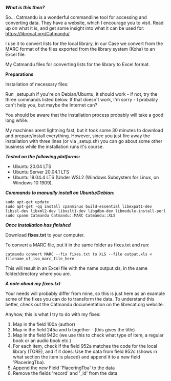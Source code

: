 
***What is this then?***

So... Catmandu is a wonderful commandline tool for accessing and converting data. 
They have a website, which I encourage you to visit. Read up on what it is, and get some insight into what it can be used for:
https://librecat.org/Catmandu/

I use it to convert lists for the local library, in our Case we convert from the MARC format of the files exported from the library system (Koha) to an Excel file.

My Catmandu files for converting lists for the library to Excel format.

**Preparations**

Installation of necessary files:

Run  _setup.sh if you're on Debian/Ubuntu, it should work - if not, try the three commands listed below. If that doesn't work, I'm sorry - I probably can't help you, but maybe the Internet can?

You should be aware that the installation process probably will take a good long while.

My machines arent lightning fast, but it took some 30 minutes to download and prepare/install everything. However, since you just fire away the installation with three lines (or via _setup.sh) you can go about some other business while the installation runs it's course.

***Tested on the following platforms:***

- Ubuntu 20.04 LTS
- Ubuntu Server 20.04.1 LTS
- Ubuntu 18.04.4 LTS (Under WSL2 (Windows Subsystem for Linux, on Windows 10 1909).

***Commands to manually install on Ubuntu/Debian:***
```
sudo apt-get update
sudo apt-get -qq install cpanminus build-essential libexpat1-dev libssl-dev libxml2-dev libxslt1-dev libgdbm-dev libmodule-install-perl
sudo cpanm Catmandu Catmandu::MARC Catmandu::XLS
```

***Once installation has finished***

Download **fixes.txt** to your computer.

To convert a MARC file, put it in the same folder as fixes.txt and run:
```
catmandu convert MARC --fix fixes.txt to XLS --file output.xls < filename_of_iso_marc_file_here
```

This will result in an Excel file with the name output.xls, in the same folder/directory where you are.

***A note about my fixes.txt***

Your needs will probably differ from mine, so this is just here as an example some of the fixes you can do to transform the data. To understand this better, check out the Catmandu documentation on the librecat.org website.

Anyhow, this is what I try to do with my fixes:
1. Map in the field 100a (author)
2. Map in the field 245a and b together - (this gives the title)
3. Map in the field 942c (we use this to check what type of item, a regular book or an audio book etc.)
4. For each item, check if the field 952a matches the code for the local library (TORE), and if it does: Use the data from field 952c (shows in what section the item is placed) and append it to a new field 'PlaceringTba).
5. Append the new Field 'PlaceringTba' to the data
6. Remove the fields 'record' and '_id' from the data.
